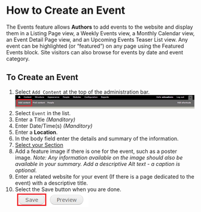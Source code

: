 # How to Create an Event
The Events feature allows **Authors** to add events to the website and display them in a Listing Page view, a Weekly Events view, a Monthly Calendar view, an Event Detail Page view, and an Upcoming Events Teaser List view. Any event can be highlighted (or “featured”) on any page using the Featured Events block. Site visitors can also browse for events by date and event category.

## To Create an Event
1. Select `Add Content` at the top of the administration bar. ![Add Content Highlighted](/images/ambac.png)
2. Select `Event` in the list.
3. Enter a Title *(Manditory)*
4. Enter Date/Time(s) *(Manditory)*
5. Enter a **Location**.
6. In the body field enter the details and summary of the information.
7. [Select your Section](taxonomies.md#Sections)
8. Add a feature image if there is one for the event, such as a poster image. *Note: Any information available on the image should also be available in your summary. Add a descriptive Alt text - a caption is optional.*
9. Enter a related website for your event (If there is a page dedicated to the event) with a descriptive title.
10. Select the Save button when you are done. ![Image of Save Button](/images/save.png)
